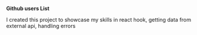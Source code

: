 **Github users List**

I created this project to showcase my skills in react hook, getting data from external api, handling errors

